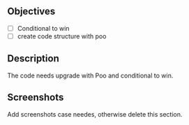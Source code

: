 ## Objectives

- [ ] Conditional to win 
- [ ] create code structure with poo 

## Description
The code needs upgrade with Poo and conditional to win.

## Screenshots
Add screenshots case needes, otherwise delete this section.